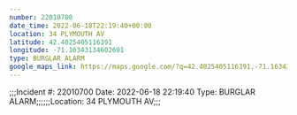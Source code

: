 ```yaml
---
number: 22010700
date_time: 2022-06-18T22:19:40+00:00
location: 34 PLYMOUTH AV
latitude: 42.4025405116391
longitude: -71.16343134602691
type: BURGLAR ALARM
google_maps_link: https://maps.google.com/?q=42.4025405116391,-71.16343134602691
---
```


;;;Incident #: 22010700  Date: 2022-06-18 22:19:40   Type: BURGLAR ALARM;;;;;;Location: 34 PLYMOUTH AV;;;
